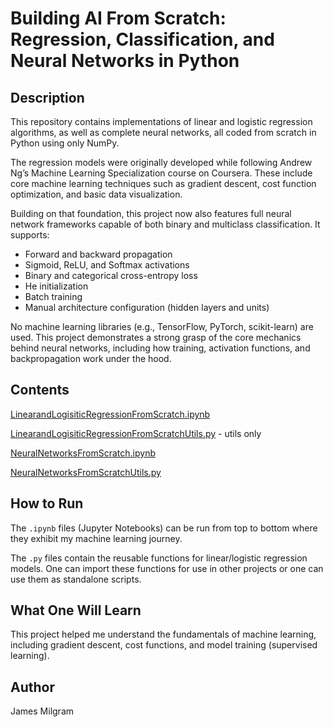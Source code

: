 # Building AI From Scratch: Regression, Classification, and Neural Networks in Python 

## Description
This repository contains implementations of linear and logistic regression algorithms, as well as complete neural networks, all coded from scratch in Python using only NumPy.

The regression models were originally developed while following Andrew Ng’s Machine Learning Specialization course on Coursera. These include core machine learning techniques such as gradient descent, cost function optimization, and basic data visualization.

Building on that foundation, this project now also features full neural network frameworks capable of both binary and multiclass classification. It supports:

- Forward and backward propagation
- Sigmoid, ReLU, and Softmax activations
- Binary and categorical cross-entropy loss
- He initialization
- Batch training
- Manual architecture configuration (hidden layers and units)

No machine learning libraries (e.g., TensorFlow, PyTorch, scikit-learn) are used. This project demonstrates a strong grasp of the core mechanics behind neural networks, including how training, activation functions, and backpropagation work under the hood.

## Contents
[LinearandLogisiticRegressionFromScratch.ipynb](LinearandLogisiticRegressionFromScratch.ipynb)

[LinearandLogisiticRegressionFromScratchUtils.py](LinearandLogisiticRegressionFromScratchUtils.py) - utils only

[NeuralNetworksFromScratch.ipynb](NeuralNetworksFromScratch.ipynb)

[NeuralNetworksFromScratchUtils.py](NeuralNetworksFromScratchUtils.py)

## How to Run
The `.ipynb` files (Jupyter Notebooks) can be run from top to bottom where they exhibit my machine learning journey. 

The `.py` files contain the reusable functions for linear/logistic regression models. One can import these functions for use in other projects or one can use them as standalone scripts.

## What One Will Learn
This project helped me understand the fundamentals of machine learning, including gradient descent, cost functions, and model training (supervised learning). 

## Author
James Milgram
